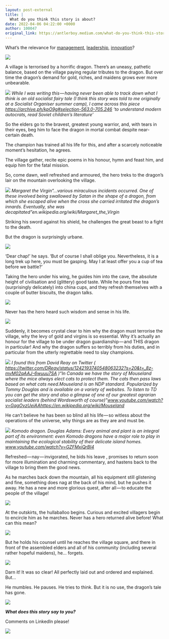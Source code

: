 ```yaml
---
layout: post-external
title: |
  What do you think this story is about?
date: 2022-04-06 04:22:00 +0000
author: 100047
original_link: https://antlerboy.medium.com/what-do-you-think-this-story-is-about-2909951bfc94?source=rss-97852f5a56ae------2
---
```


What’s the relevance for [management](https://www.linkedin.com/feed/hashtag/?keywords=management&highlightedUpdateUrns=urn%3Ali%3Aactivity%3A6917359639588175872), [leadership](https://www.linkedin.com/feed/hashtag/?keywords=leadership&highlightedUpdateUrns=urn%3Ali%3Aactivity%3A6917359639588175872), [innovation](https://www.linkedin.com/feed/hashtag/?keywords=innovation&highlightedUpdateUrns=urn%3Ali%3Aactivity%3A6917359639588175872)?

![](https://cdn-images-1.medium.com/max/1024/0*QPRdpwIhu7IWt8gx)

A village is terrorised by a horrific dragon. There’s an uneasy, pathetic balance, based on the village paying regular tributes to the dragon. But over time the dragon’s demand for gold, riches, and maidens grows ever more unbearable.

![](https://cdn-images-1.medium.com/max/1024/0*-bUo4Zi8QGiuKtpX)
_While I was writing this — having never been able to track down what I think is an old socialist fairy tale (I think this story was told to me originally at a Socialist Organiser summer camp), I came across this piece https://archive.ph/kpO9g#selection-563.0-705.246 ‘to understand modern autocrats, read Soviet children’s literature’_

So the elders go to the bravest, greatest young warrior, and, with tears in their eyes, beg him to face the dragon in mortal combat despite near-certain death.

The champion has trained all his life for this, and after a scarcely noticeable moment’s hesitation, he agrees.

The village gather, recite epic poems in his honour, hymn and feast him, and equip him for the fatal mission.

So, come dawn, well refreshed and armoured, the hero treks to the dragon’s lair on the mountain overlooking the village.

![](https://cdn-images-1.medium.com/max/960/0*NQT70iYKhLzXFBP8)
_Margaret the Virgin“…various miraculous incidents occurred. One of these involved being swallowed by Satan in the shape of a dragon, from which she escaped alive when the cross she carried irritated the dragon’s innards. Eventually, she was decapitated”en.wikipedia.org/wiki/Margaret_the_Virgin_

Striking his sword against his shield, he challenges the great beast to a fight to the death.

But the dragon is surprisingly urbane.

![](https://cdn-images-1.medium.com/max/1024/0*TWJ3iuKl8hTCcbOo)

‘Dear chap!’ he says. ‘But of course I shall oblige you. Nevertheless, it is a long trek up here, you must be gasping. May I at least offer you a cup of tea before we battle?’

Taking the hero under his wing, he guides him into the cave, the absolute height of civilisation and (glittery) good taste. While he pours fine tea (surprisingly delicately) into china cups, and they refresh themselves with a couple of butter biscuits, the dragon talks.

![](https://cdn-images-1.medium.com/max/1024/0*_AgVGxSBNKg18XGL)

Never has the hero heard such wisdom and sense in his life.

![](https://cdn-images-1.medium.com/max/1024/0*SCfVK1k1bV3PGfCw)

Suddenly, it becomes crystal clear to him why the dragon must terrorise the village, why the levy of gold and virgins is so essential. Why it’s actually an honour for the village to be under dragon guardianship — and THIS dragon in particular! And why the dragon suffers so terribly from his duties, and in particular from the utterly regrettable need to slay champions.

![](https://cdn-images-1.medium.com/max/597/0*4JudofpAl7WS7fTT)
_I found this from David Reay on Twitter (​https://twitter.com/DReay/status/1242193740548063232?s=20&t=_8z-mvM02qAAJ-6wuuu7SA )​​“In Canada we have the story of Mouseland where the mice always elect cats to protect them. The cats then pass laws based on what cats need.​ ​Mouseland is an NDP standard. Popularized by Tommy Douglas and is available on a variety of websites. To listen to TD you can get the story and also a glimpse of one of our greatest agrarian socialist leaders (behind Wordsworth of course)​”www.youtube.com/watch?v=GqgOvzUeiAA​https://en.wikipedia.org/wiki/Mouseland​​_

He can’t believe he has been so blind all his life — so witless about the operations of the universe, why things are as they are and must be.

![](https://cdn-images-1.medium.com/max/1024/0*2VgTuuBIpxCQVC17.jpg)
_Komodo dragon. Douglas Adams: Every animal and plant is an integral part of its environment: even Komodo dragons have a major role to play in maintaining the ecological stability of their delicate island homes. www.youtube.com/watch?v=GZFMxiQrBI4 ​_

Refreshed — nay — invigorated, he bids his leave , promises to return soon for more illumination and charming commentary, and hastens back to the village to bring them the good news.

As he marches back down the mountain, all his equipment still glistening and fine, something does nag at the back of his mind, but he pushes it away. He has a new and more glorious quest, after all — to educate the people of the village!

![](https://cdn-images-1.medium.com/max/1024/0*0kNwG9hTBtGR4GJN)

At the outskirts, the hullaballoo begins. Curious and excited villagers begin to encircle him as he marches. Never has a hero returned alive before! What can this mean?

![](https://cdn-images-1.medium.com/max/1024/0*-5eCJbgRcz71yT1n)

But he holds his counsel until he reaches the village square, and there in front of the assembled elders and all of his community (including several rather hopeful maidens), he… forgets.

![](https://cdn-images-1.medium.com/max/812/0*M6QyD2vgz4ZZfOT-)

Darn it! It was so clear! All perfectly laid out and ordered and explained. But…

He mumbles. He pauses. He tries to think. But it is no use, the dragon’s tale has gone.

![](https://cdn-images-1.medium.com/max/828/0*aNTU855CbYH4jCmc)

**_What does this story say to you?_**

Comments on LinkedIn please!

 ![](https://medium.com/_/stat?event=post.clientViewed&referrerSource=full_rss&postId=2909951bfc94)
